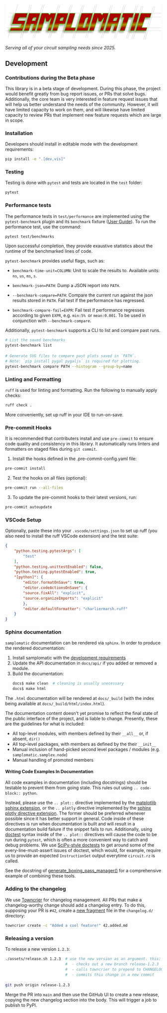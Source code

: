 <!--pytest-codeblocks:skipfile-->
![Samplomatic](docs/_static/img/samplomatic.svg)

_Serving all of your circuit sampling needs since 2025._

## Development

### Contributions during the Beta phase

This library is in a beta stage of development.
During this phase, the project would benefit greatly from bug report issues, or PRs that solve bugs.
Additionally, the core team is very interested in feature request issues that will help us better understand the needs of the community. However, it will have limited capacity to work on them, and will likewise have limited capacity to review PRs that implement new feature requests which are large in scope.

### Installation

Developers should install in editable mode with the development requirements:

```bash
pip install -e ".[dev,vis]"
```

### Testing

Testing is done with `pytest` and tests are located in the `test` folder:

```bash
pytest
```

### Performance tests

The performance tests in `test/performance` are implemented using the `pytest-benchmark` plugin and its `benchmark` fixture ([User Guide](https://pytest-benchmark.readthedocs.io/en/latest/index.html)). To run the performance test, use the command:
``` bash
pytest test/benchmarks
```
Upon successful completion, they provide exaustive statistics about the runtime of the benchmarked lines of code.

`pytest-benchmark` provides useful flags, such as:

* `benchmark-time-unit=COLUMN`: Unit to scale the results to. Available units: `ns`, `us`, `ms`, `s`.

* `benchmark-json=PATH`: Dump a JSON report into `PATH`.

* `--benchmark-compare=PATH`: Compare the current run against the json results stored in `PATH`. Fail test if the performance has regressed.

* `benchmark-compare-fail=EXPR`: Fail test if performance regresses according to given `EXPR`, e.g. `min:5% `or `mean:0.001`. To be used in conjunction with `--benchmark-compare`.

Additionally, `pytest-benchmark` supports a CLI to list and compare past runs.

``` bash
# List the saved benchmarks
pytest-benchmark list

# Generate SVG files to compare past plots saved in `PATH`.
# Note: `pip install pygal pygaljs` is required for plotting.
pytest-benchmark compare PATH --histogram --group-by=name
```

### Linting and Formatting

`ruff` is used for linting and formatting. Run the following to manually apply checks:

```bash
ruff check .
```

More conveniently, set up ruff in your IDE to run-on-save.

### Pre-commit Hooks

It is recommended that contributers install and use `pre-commit` to ensure code quality and consistency in this library.
It automatically runs linters and formatters on staged files during `git commit`.

1. Install the hooks defined in the .pre-commit-config.yaml file:

```bash
pre-commit install
```

2. Test the hooks on all files (optional):

```bash
pre-commit run --all-files
```

3. To update the pre-commit hooks to their latest versions, run:

```bash
pre-commit autoupdate
```

### VSCode Setup

Optionally, paste these into your `.vscode/settings.json` to set up ruff (you also need to install the ruff VSCode extension) and the test suite:

```json
{
    "python.testing.pytestArgs": [
        "test"
    ],
    "python.testing.unittestEnabled": false,
    "python.testing.pytestEnabled": true,
    "[python]": {
        "editor.formatOnSave": true,
        "editor.codeActionsOnSave": {
        "source.fixAll": "explicit",
        "source.organizeImports": "explicit"
        },
        "editor.defaultFormatter": "charliermarsh.ruff"
    }
}
```

### Sphinx documentation

`samplomatic` documentation can be rendered via `sphinx`. In order to produce the rendered
documentation:

1. Install samplomatic with the [development requirements](#installation)
2. Update the API documentation in `docs/api/` if you added or removed a module.
3. Build the documentation:
    ```bash
    docs$ make clean  # cleaning is usually unecessary
    docs$ make html
    ```

The `.html` documentation will be rendered at `docs/_build` (with the index being available at
`docs/_build/html/index.html`).

The documentation content doesn't yet promise to reflect the final state of the public interface of the project, and is liable to change.
Presently, these are the guidelines for what is included:

 * All top-level modules, with members defined by their `__all__` or, if absent, `dir()`
 * All top-level packages, with members as defined by the their `__init__`
 * Manual inclusion of hand-picked second level packages / modules (e.g. `samplomatic.samplex.node`)
 * Manual handling of promoted members

#### Writing Code Examples In Documentation

All code examples in documentation (including docstrings) should be testable to prevent them from going stale.
This rules out using `.. code-block:: python`.

Instead, please use the `.. plot::` directive implemented by the [matplotlib sphinx extension](https://matplotlib.org/stable/api/sphinxext_plot_directive_api.html), or the `.. plotly` directive implemented by the [sphinx plotly directive extension](https://sphinx-plotly-directive.readthedocs.io/en/latest/index.html).
The former should be preferred whenever possible since it has better support in general.
Code inside of these directives is run when documentation is built and will result in a documentation build failure if the snippet fails to run.
Additionally, using [doctest](https://docs.python.org/3/library/doctest.html) syntax inside of the `.. plot::` directives will cause the code to be run during `pytest`, which is often a more convenient way to catch and debug problems.
We use [SciPy-style doctests](https://github.com/scipy/scipy_doctest) to get around some of the every-line-must-assert issues of doctest, which would, for example, require us to provide an expected `InstructionSet` output everytime `circuit.rz` is called.

See the docstring of [generate_boxing_pass_manager()](samplomatic/transpiler/generate_boxing_pass_manager.py) for a comprehensive example of combining these tools.

### Adding to the changelog

We use [Towncrier](https://towncrier.readthedocs.io/) for changelog management.
All PRs that make a changelog-worthy change should add a changelog entry.
To do this, supposing your PR is `#42`, create a [new fragment](https://towncrier.readthedocs.io/en/stable/tutorial.html#creating-news-fragments) file in the `changelog.d/` directory:

```bash
towncrier create -c "Added a cool feature!" 42.added.md
```

### Releasing a version

To release a new version `1.2.3`:

```bash
./assets/release.sh 1.2.3  # use the new version as an argument. this:
                           #  - checks out a new branch release-1.2.3
                           #  - calls towncrier to prepend to CHANGELOG
                           #  - commits this change in a new commit

git push origin release-1.2.3
```

Merge the PR into `main` and then use the GitHub UI to create a new release, copying the new changelog section into the body.
This will trigger a job to publish to PyPI.
